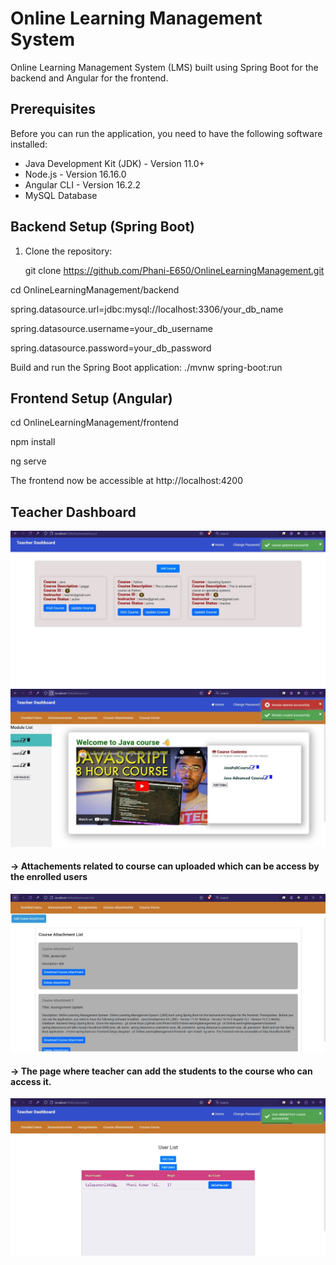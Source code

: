 # Online Learning Management System

Online Learning Management System (LMS) built using Spring Boot for the backend and Angular for the frontend.

## Prerequisites

Before you can run the application, you need to have the following software installed:

- Java Development Kit (JDK) - Version 11.0+
- Node.js - Version 16.16.0
- Angular CLI - Version 16.2.2
- MySQL Database

## Backend Setup (Spring Boot)

1. Clone the repository:
   
   git clone https://github.com/Phani-E650/OnlineLearningManagement.git

cd OnlineLearningManagement/backend

spring.datasource.url=jdbc:mysql://localhost:3306/your_db_name

spring.datasource.username=your_db_username

spring.datasource.password=your_db_password


Build and run the Spring Boot application:
./mvnw spring-boot:run


## Frontend Setup (Angular)

cd OnlineLearningManagement/frontend

npm install

ng serve

The frontend now be accessible at http://localhost:4200

<H2> Teacher Dashboard</H2>

![Teacher home page where teacher can add courses.](./Project_Images/Teacherhome.jpg)
![Couse page where all the details of course can accessed](./Project_Images/Coursehome.jpg)
<h4>-> Attachements related to course can uploaded which can be access by the enrolled users</h4>
<img src="./Project_Images/CourseAttachments.jpg" alt="Attachements related to course can uploaded which can be access by the enrolled users">
<h4>-> The page where teacher can add the students to the course who can access it.</h4>
<img src="./Project_Images/enrolledUsersInCourse.jpg" alt="The page where teacher can add the students to the course who can access it." >

